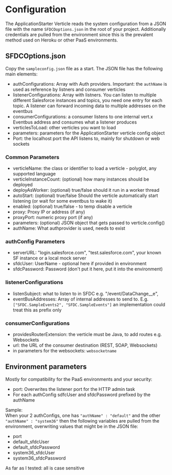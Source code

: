 # Configuration

The ApplicationStarter Verticle reads the system configuration from a JSON file with the name `SFDCOoptions.json` in the root of your project. Additionally credentials are pulled from the environment since this is the prevalent method used on Heroku or other PaaS environments.

## SFDCOptions.json
Copy the `sampleconfig.json` file as a start. The JSON file has the following main elements:

- authConfigurations: Array with Auth providers. Important: the `authName` is used as reference by listners and consumer verticles
- listenerConfigurations: Array with listners. You can listen to multiple different Salesforce instances and topics, you need one entry for each topic. A listener can forward incoming data to multiple addresses on the eventbus
- consumerConfigurations: a consumer listens to one internal vert.x Eventbus address and consumes what a listener produces 
- verticlesToLoad: other verticles you want to load
- parameters: parameters for the ApplicationStarter verticle config object
- Port: the localhost port the API listens to, mainly for shutdown or web sockets 

### Common Parameters
- verticleName: the class or identifier to load a verticle - polyglot, any supported language
- verticleInstanceCount: (optional) how many instances should be deployed
- deployAsWorker: (optional) true/false should it run in a worker thread
- autoStart: (optional) true/false Should the verticle automatically start listening (or wait for some eventbus to wake it)
- enabled: (optional) true/false - to temp disable a verticle
- proxy: Proxy IP or address (if any)
- proxyPort: numeric proxy port (if any)
- parameters: (optional) JSON object that gets passed to verticle.config()
- authName: What authprovider is used, needs to exist

### authConfig Parameters
- serverURL: "login.salesforce.com", "test.salesforce.com", your known SF instance or a local mock server
- sfdcUser: UserName - optional here if provided in environment
- sfdcPassword: Password (don't put it here, put it into the environment)

### listenerConfigurations
- listenSubject: what to listen to in SFDC e.g. "/event/DataChange__e",
- eventBusAddresses: Array of internal addresses to send to. E.g. `["SFDC.SampleEvents2", "SFDC.SampleEvents"]` an implementation could treat this as prefix only


### consumerConfigurations
- providesRouterExtension: the verticle must be Java, to add routes e.g. Websockets
- url: the URL of the consumer destination (REST, SOAP, Websockets)
- in parameters for the websockets: `websocketname`

## Environment parameters
Mostly for compatibility for the PaaS environments and your security:
- port: Overwrites the listener port for the HTTP admin task
- For each authConfig sdfcUser and sfdcPassword prefixed by the authName

Sample:<br />
When your 2 authConfigs, one has `"authName" : "default"` and the other `"authName" : "system36"` then the following
 variables are pulled from the environment, overwriting values that might be in the JSON file:
 
- port
- default_sfdcUser
- default_sfdcPassword
- system36_sfdcUser
- system36_sfdcPassword

As far as I tested: all is case sensitive
 